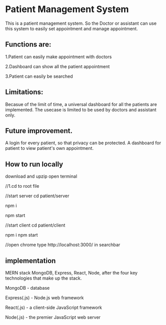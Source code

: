 # Patient Management System

This is a patient management system. So the Doctor or assistant can use this system to easily set appointment and manage appointment.

## Functions are:

1.Patient can easily make appointment with doctors

2.Dashboard can show all the patient appointment

3.Patient can easily be searched

## Limitations:
Becasue of the limit of time, a universal dashboard for all the patients are implemented. 
The usecase is limited to be used by doctors and assistant only.

## Future improvement.
A login for every patient, so that privacy can be protected.
A dashboard for patient to view patient's own appointment.

## How to run locally

download and upzip
open terminal

//1.cd to root file

//start server
cd patient/server

npm i

npm start

//start client
cd patient/client

npm i
npm start

//open chrome type http://localhost:3000/ in searchbar

## implementation

MERN stack MongoDB, Express, React, Node, after the four key technologies that make up the stack.

MongoDB - database

Express(.js) - Node.js web framework

React(.js) - a client-side JavaScript framework

Node(.js) - the premier JavaScript web server
